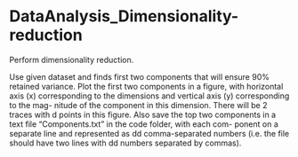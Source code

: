 # DataAnalysis_Dimensionality-reduction
Perform dimensionality reduction. 

Use given dataset and finds first two components that will ensure 90% retained variance.
Plot the first two components in a figure, with horizontal axis (x) corresponding to the dimensions and vertical axis (y) corresponding to the mag- nitude of the component in this dimension. There will be 2 traces with d points in this figure.
Also save the top two components in a text file “Components.txt” in the code folder, with each com- ponent on a separate line and represented as dd comma-separated numbers (i.e. the file should have two lines with dd numbers separated by commas).
